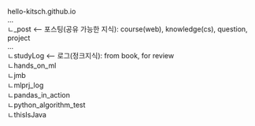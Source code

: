 hello-kitsch.github.io  
...  
ㄴ_post <-- 포스팅(공유 가능한 지식): course(web), knowledge(cs), question, project  
...  
ㄴstudyLog <-- 로그(정크지식): from book, for review  
  ㄴhands_on_ml  
  ㄴjmb  
  ㄴmlprj_log  
  ㄴpandas_in_action  
  ㄴpython_algorithm_test  
  ㄴthisIsJava  